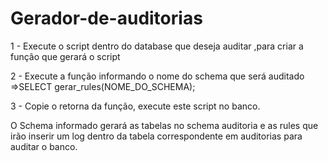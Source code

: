 # Gerador-de-auditorias
1 - Execute o script dentro do database que deseja auditar ,para criar a função que gerará o script 

2 - Execute a função informando o nome do schema que será auditado =>SELECT gerar_rules(NOME_DO_SCHEMA);

3 - Copie o retorna da função, execute este script no banco.



O Schema informado gerará as tabelas no schema auditoria e as rules que irão inserir um log dentro da tabela correspondente em auditorias para auditar o banco.
